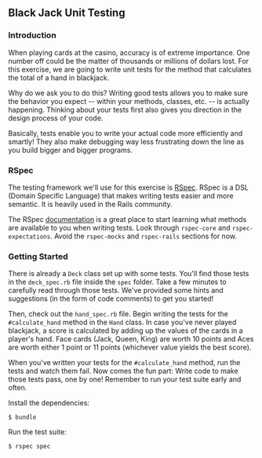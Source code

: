 ## Black Jack Unit Testing

### Introduction

When playing cards at the casino, accuracy is of extreme importance. One number off could be the matter of thousands or millions of dollars lost. For this exercise, we are going to write unit tests for the method that calculates the total of a hand in blackjack.

Why do we ask you to do this? Writing good tests allows you to make sure the behavior you expect -- within your methods, classes, etc. -- is actually happening. Thinking about your tests first also gives you direction in the design process of your code.

Basically, tests enable you to write your actual code more efficiently and smartly! They also make debugging way less frustrating down the line as you build bigger and bigger programs.

### RSpec

The testing framework we'll use for this exercise is [RSpec](http://rspec.info/). RSpec is a DSL (Domain Specific Language) that makes writing tests easier and more semantic. It is heavily used in the Rails community.

The RSpec [documentation](https://relishapp.com/rspec) is a great place to start learning what methods are available to you when writing tests. Look through `rspec-core` and `rspec-expectations`. Avoid the `rspec-mocks` and `rspec-rails` sections for now.


### Getting Started

There is already a `Deck` class set up with some tests. You'll find those tests in the `deck_spec.rb` file inside the `spec` folder. Take a few minutes to carefully read through those tests. We've provided some hints and suggestions (in the form of code comments) to get you started!

Then, check out the `hand_spec.rb` file. Begin writing the tests for the `#calculate_hand` method in the `Hand` class. In case you've never played blackjack, a score is calculated by adding up the values of the cards in a player's hand. Face cards (Jack, Queen, King) are worth 10 points and Aces are worth either 1 point or 11 points (whichever value yields the best score).

When you've written your tests for the `#calculate_hand` method, run the tests and watch them fail. Now comes the fun part: Write code to make those tests pass, one by one! Remember to run your test suite early and often.

Install the dependencies:

```
$ bundle
```

Run the test suite:

```
$ rspec spec
```
